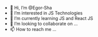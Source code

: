 - 👋 Hi, I’m @Egor-Sha
- 👀 I’m interested in JS Technologies
- 🌱 I’m currently learning JS and React JS 
- 💞️ I’m looking to collaborate on ...
- 📫 How to reach me ...

<!---
Egor-Sha/Egor-Sha is a ✨ special ✨ repository because its `README.md` (this file) appears on your GitHub profile.
You can click the Preview link to take a look at your changes.
--->
